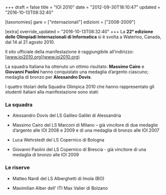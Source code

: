 +++
draft = false
title = "IOI 2010"
date = "2012-09-30T18:10:47"
updated = "2016-10-13T08:32:40"

[taxonomies]
gare = ["internazionali"]
edizioni = ["2008-2009"]

[extra]
override_updated = "2016-10-13T08:32:40"
+++
La **22° edizione delle Olimpiadi Internazionali di Informatica** si è svolta a Waterloo, Canada, dal 14 al 21 agosto 2010.

Il sito ufficiale della manifestazione è raggiungibile all’indirizzo: [www.ioi2010.org](www.ioi2010.org)

La squadra Italiana ha ottenuto un ottimo risultato: **Massimo Cairo** e **Giovanni Paolini** hanno conquistato una medaglia d’argento ciascuno; medaglia di bronzo per **Alessandro Dovis**.

<!-- more -->

I quattro titolari della Squadra Olimpica 2010 che hanno rappresentato gli studenti italiani alla manifestazione sono stati:

### La squadra

- Alessandro Dovis del LS Galileo Galilei di Alessandria

- Massimo Cairo del LS Marconi di Milano – già vincitore di due medaglie d’argento alle IOI 2008 e 2009 e di una medaglia di bronzo alle IOI 2007

- Luca Wehrstedt del LS Copernico di Bologna

- Giovanni Paolini del LS Copernico di Brescia - già vincitore di una medaglia di bronzo alle IOI 2009

### Le riserve

- Matteo Nardi del LS Alberghetti di Imola (BO)

- Maximilian Alber dell' ITI Max Valier di Bolzano
